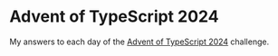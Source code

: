 # Advent of TypeScript 2024

My answers to each day of the [Advent of TypeScript 2024](https://www.adventofts.com) challenge.
